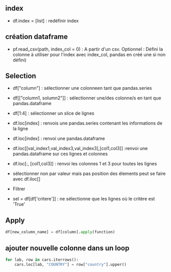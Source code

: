 ## index

* df.index = [list] : redéfinir index

## création dataframe

* pf.read_csv(path, index_col = 0) :  A partir d'un csv. Optionnel : Défini la colonne à utiliser pour l'index avec index_col, pandas en créé une si non défini)

## Selection

* df["column"] : sélectionner une colonneen tant que pandas.series
* df[["column1, solumn2"]] : sélectionner une/des colonne/s en tant que pandas.dataframe
* df[1:4] : sélectionner un slice de lignes
* df.loc[index] : renvois une pandas.series contenant les informations de la ligne
* df.loc[index] : renvoi une pandas.dataframe
* df.loc[[val_index1,val_index3,val_index3],[col1,col3]] :renvoi une pandas.dataframe sur ces lignes et colonnes
* df.loc[:, [col1,col3]] : renvoi les colonnes 1 et 3 pour toutes les lignes
* sélectionner non par valeur mais pas position des élements peut se faire avec df.iloc[]

* Filtrer
* sel = df[df['critere']] : ne sélectionne que les lignes où le critère est 'True'

## Apply

```python
df[new_column_name] = df[column].apply(function)
```

## ajouter nouvelle colonne dans un loop

```python
for lab, row in cars.iterrows():
    cars.loc[lab, "COUNTRY"] = row["country"].upper()
```
